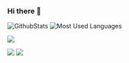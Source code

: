 ### Hi there 👋

![GithubStats](https://github-readme-stats.vercel.app/api?username=SW-BACK&show_icons=true&theme=dark&count_private=true) ![Most Used Languages](https://github-readme-stats.vercel.app/api/top-langs/?username=SW-BACK&theme=dark&layout=compact)

![](https://activity-graph.herokuapp.com/graph?username=SW-BACK&theme=github)


![](https://stats.justsong.cn/api/csdn?id=SW-BACK&theme=dark)
![](https://stats.justsong.cn/api/bilibili/?id=387697137&theme=dark)
